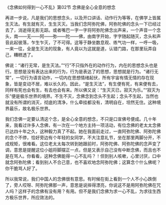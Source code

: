 《念佛如何得到一心不乱》第02节 念佛是全心全意的想念

再进一步说，凡是我们的思想念头，以及开口讲话、动作行为等等，在佛学上皆属生灭法。有生就有灭，生生灭灭。当我们念阿弥陀佛，阿弥陀佛的念头一下已经过去了，消逝得无影无踪。或者嘴巴一字一字将阿弥陀佛念出声来，一个声音一个念头，南——无——阿——弥——陀——佛，由南字开始，字字随起随灭，念头和声音此起彼落，乍生乍灭，了不可得。这等于静坐数息观、练气功一样，一呼一吸，一来一往，全是生灭法的现象，有人竟以为这就是道，认错门路，在那里玩弄自己，糟糕透了。

佛说：“诸行无常，是生灭法。”“行”不只指外在的动作行为，内在的思想念头也是行。思想是没有表达出来的行为，行为是表达了的思想，思想就是行为。“诸行无常”，一切行为语言动作，一切内在思想情绪起伏，所有宇宙有情无情的存在现象，皆是变动不居，难以长久的。因此，“是生灭法”，有生便有死，有来便有去，同样有死也会有生，有去也会有来。所以佛又说：“生灭灭已，寂灭为乐。”“寂灭为乐”便是极乐世界的境界。不生不灭，念佛念到念头不生起；念头不生起，当然也就没有所谓的消灭，彻底的清净，什么牵挂都没有，清明自在，坦然无住。这种境界最乐，故名极乐世界。

我们念佛一定要认清这个念，是全心全意的想念，不只是口宣佛号便成。几十年来，我看过许多人念佛，有一次在一个地方主持一项活动，有位念佛的老太太念佛已达四十年之久，这种毅力真了不起。她在我面前走过，一直阿弥陀佛、阿弥陀佛的念个不停，恰好旁边有个年轻的女同学，不大注意礼节，坐在那里两脚分开，不成规矩，很难看。这位老太太每次转到她跟前时，阿弥陀佛、阿弥陀佛的念声变了调，意思是提醒这位小姐将脚摆正一点，但是又表示自己没有中断念佛，而且也不是在骂人。你看看，这种念佛能得一心不乱吗？！但到别人咳嗽，心里讨厌，口中就念阿弥陀佛；看到别人不合己意，也不喜欢地念阿弥陀佛；这算念个什么佛呢？你干脆骂人好了。

所以我常说，我们中国人的念佛很有意思。有时候在街上看到一个人不小心跌倒了，旁人哎呀、阿弥陀佛那一声，意思是说摔得漂亮，你说这不是用阿弥陀佛在咒人吗？这样子的念佛有没有用？有用。但不是我们念佛为求一心不乱，为求往生西方极乐世界，所应效法的。


